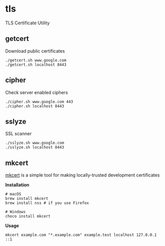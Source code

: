 # tls

TLS Certificate Utility

## getcert

Download public certificates

```
./getcert.sh www.google.com
./getcert.sh localhost 8443
```

## cipher

Check server enabled ciphers

```
./cipher.sh www.google.com 443
./cipher.sh localhost 8443
```

## sslyze

SSL scanner

```
./sslyze.sh www.google.com
./sslyze.sh localhost 8443
```

## mkcert

[mkcert](https://github.com/FiloSottile/mkcert) is a simple tool for making locally-trusted development certificates

__Installation__

```
# macOS
brew install mkcert
brew install nss # if you use Firefox

# Windows
choco install mkcert
```

__Usage__

```
mkcert example.com "*.example.com" example.test localhost 127.0.0.1 ::1
```